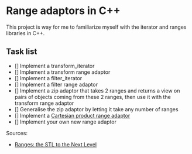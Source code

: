 # Range adaptors in C++
This project is way for me to familiarize myself with the iterator and ranges libraries in C++.

## Task list
- [] Implement a transform_iterator
- [] Implement a transform range adaptor
- [] Implement a filter_iterator
- [] Implement a filter range adaptor
- [] Implement a zip adaptor that takes 2 ranges and returns a view on pairs of objects coming from these 2 ranges, then use it with the transform range adaptor
- [] Generalise the zip adaptor by letting it take any number of ranges
- [] Implement a [Cartesian product range adaptor](https://www.fluentcpp.com/2017/04/14/understand-ranges-better-with-the-new-cartesian-product-adaptor/)
- [] Implement your own new range adaptor

Sources: 
- [Ranges: the STL to the Next Level](https://www.fluentcpp.com/2017/01/12/ranges-stl-to-the-next-level/)

